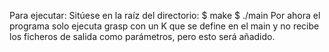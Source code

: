 Para ejecutar:
Sitúese en la raíz del directorio:
$ make
$ ./main
Por ahora el programa solo ejecuta grasp con un K que se define en el main y no recibe los ficheros de salida como parámetros, pero esto será añadido.